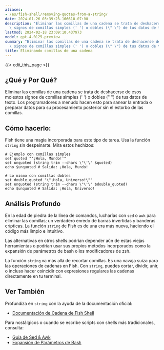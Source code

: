 ```yaml
---
aliases:
- /es/fish-shell/removing-quotes-from-a-string/
date: 2024-01-26 03:39:23.166610-07:00
description: "Eliminar las comillas de una cadena se trata de deshacerse de esos molestos\
  \ signos de comillas simples (' ') o dobles (\" \") de tus datos de texto. Los\u2026"
lastmod: 2024-02-18 23:09:10.437973
model: gpt-4-0125-preview
summary: "Eliminar las comillas de una cadena se trata de deshacerse de esos molestos\
  \ signos de comillas simples (' ') o dobles (\" \") de tus datos de texto. Los\u2026"
title: Eliminando comillas de una cadena
---
```


{{< edit_this_page >}}

## ¿Qué y Por Qué?

Eliminar las comillas de una cadena se trata de deshacerse de esos molestos signos de comillas simples (' ') o dobles (" ") de tus datos de texto. Los programadores a menudo hacen esto para sanear la entrada o preparar datos para su procesamiento posterior sin el estorbo de las comillas.

## Cómo hacerlo:

Fish tiene una magia incorporada para este tipo de tarea. Usa la función `string` sin despeinarte. Mira estos hechizos:

```fish
# Ejemplo con comillas simples
set quoted "'¡Hola, Mundo!'"
set unquoted (string trim --chars \"\'\" $quoted)
echo $unquoted # Salida: ¡Hola, Mundo!

# Lo mismo con comillas dobles
set double_quoted "\"¡Hola, Universo!\""
set unquoted (string trim --chars \"\'\" $double_quoted)
echo $unquoted # Salida: ¡Hola, Universo!
```

## Análisis Profundo

En la edad de piedra de la línea de comandos, lucharías con `sed` o `awk` para eliminar las comillas; un verdadero enredo de barras invertidas y banderas crípticas. La función `string` de Fish es de una era más nueva, haciendo el código más limpio e intuitivo.

Las alternativas en otros shells podrían depender aún de estas viejas herramientas o podrían usar sus propios métodos incorporados como la expansión de parámetros de bash o los modificadores de zsh.

La función `string` va más allá de recortar comillas. Es una navaja suiza para las operaciones de cadenas en Fish. Con `string`, puedes cortar, dividir, unir, o incluso hacer coincidir con expresiones regulares las cadenas directamente en tu terminal.

## Ver También

Profundiza en `string` con la ayuda de la documentación oficial:
- [Documentación de Cadena de Fish Shell](https://fishshell.com/docs/current/commands.html#string)

Para nostálgicos o cuando se escribe scripts con shells más tradicionales, consulta:
- [Guía de Sed & Awk](https://www.grymoire.com/Unix/Sed.html)
- [Expansión de Parámetros de Bash](https://www.gnu.org/software/bash/manual/html_node/Shell-Parameter-Expansion.html)

